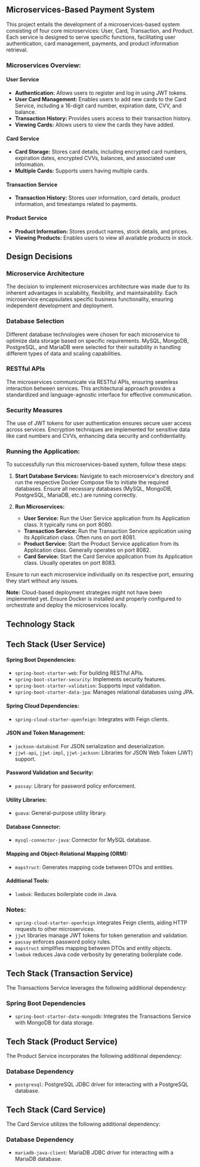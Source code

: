 ## Microservices-Based Payment System

This project entails the development of a microservices-based system consisting of four core microservices: User, Card, Transaction, and Product. Each service is designed to serve specific functions, facilitating user authentication, card management, payments, and product information retrieval.

### Microservices Overview:

#### User Service

- **Authentication:** Allows users to register and log in using JWT tokens.
- **User Card Management:** Enables users to add new cards to the Card Service, including a 16-digit card number, expiration date, CVV, and balance.
- **Transaction History:** Provides users access to their transaction history.
- **Viewing Cards:** Allows users to view the cards they have added.

#### Card Service

- **Card Storage:** Stores card details, including encrypted card numbers, expiration dates, encrypted CVVs, balances, and associated user information.
- **Multiple Cards:** Supports users having multiple cards.

#### Transaction Service

- **Transaction History:** Stores user information, card details, product information, and timestamps related to payments.

#### Product Service

- **Product Information:** Stores product names, stock details, and prices.
- **Viewing Products:** Enables users to view all available products in stock.

## Design Decisions

### Microservice Architecture

The decision to implement microservices architecture was made due to its inherent advantages in scalability, flexibility, and maintainability. Each microservice encapsulates specific business functionality, ensuring independent development and deployment.

### Database Selection

Different database technologies were chosen for each microservice to optimize data storage based on specific requirements. MySQL, MongoDB, PostgreSQL, and MariaDB were selected for their suitability in handling different types of data and scaling capabilities.

### RESTful APIs

The microservices communicate via RESTful APIs, ensuring seamless interaction between services. This architectural approach provides a standardized and language-agnostic interface for effective communication.

### Security Measures

The use of JWT tokens for user authentication ensures secure user access across services. Encryption techniques are implemented for sensitive data like card numbers and CVVs, enhancing data security and confidentiality.


### Running the Application:

To successfully run this microservices-based system, follow these steps:

1. **Start Database Services:** Navigate to each microservice's directory and run the respective Docker Compose file to initiate the required databases. Ensure all necessary databases (MySQL, MongoDB, PostgreSQL, MariaDB, etc.) are running correctly.

2. **Run Microservices:**

    - **User Service:** Run the User Service application from its Application class. It typically runs on port 8080.
    - **Transaction Service:** Run the Transaction Service application using its Application class. Often runs on port 8081.
    - **Product Service:** Start the Product Service application from its Application class. Generally operates on port 8082.
    - **Card Service:** Start the Card Service application from its Application class. Usually operates on port 8083.

Ensure to run each microservice individually on its respective port, ensuring they start without any issues.

**Note:** Cloud-based deployment strategies might not have been implemented yet. Ensure Docker is installed and properly configured to orchestrate and deploy the microservices locally.



## Technology Stack

## Tech Stack (User Service)

#### Spring Boot Dependencies:

- `spring-boot-starter-web`: For building RESTful APIs.
- `spring-boot-starter-security`: Implements security features.
- `spring-boot-starter-validation`: Supports input validation.
- `spring-boot-starter-data-jpa`: Manages relational databases using JPA.

#### Spring Cloud Dependencies:

- `spring-cloud-starter-openfeign`: Integrates with Feign clients.

#### JSON and Token Management:

- `jackson-databind`: For JSON serialization and deserialization.
- `jjwt-api`, `jjwt-impl`, `jjwt-jackson`: Libraries for JSON Web Token (JWT) support.

#### Password Validation and Security:

- `passay`: Library for password policy enforcement.

#### Utility Libraries:

- `guava`: General-purpose utility library.

#### Database Connector:

- `mysql-connector-java`: Connector for MySQL database.

#### Mapping and Object-Relational Mapping (ORM):

- `mapstruct`: Generates mapping code between DTOs and entities.

#### Additional Tools:

- `lombok`: Reduces boilerplate code in Java.

### Notes:

- `spring-cloud-starter-openfeign` integrates Feign clients, aiding HTTP requests to other microservices.
- `jjwt` libraries manage JWT tokens for token generation and validation.
- `passay` enforces password policy rules.
- `mapstruct` simplifies mapping between DTOs and entity objects.
- `lombok` reduces Java code verbosity by generating boilerplate code.


## Tech Stack (Transaction Service)

The Transactions Service leverages the following additional dependency:

### Spring Boot Dependencies


- `spring-boot-starter-data-mongodb`: Integrates the Transactions Service with MongoDB for data storage.



## Tech Stack (Product Service)

The Product Service incorporates the following additional dependency:

### Database Dependency

- `postgresql`: PostgreSQL JDBC driver for interacting with a PostgreSQL database.


## Tech Stack (Card Service)

The Card Service utilizes the following additional dependency:

### Database Dependency

- `mariadb-java-client`: MariaDB JDBC driver for interacting with a MariaDB database.
